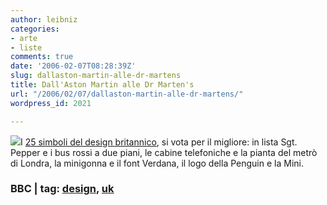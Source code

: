 ```yaml
---
author: leibniz
categories:
- arte
- liste
comments: true
date: '2006-02-07T08:28:39Z'
slug: dallaston-martin-alle-dr-martens
title: Dall'Aston Martin alle Dr Marten's
url: "/2006/02/07/dallaston-martin-alle-dr-martens/"
wordpress_id: 2021

---
```

![](http://img.epinions.com/images/opti/f2/c7/6847241DI151-MI-resized200.jpg)I [25 simboli del design britannico](http://www.bbc.co.uk/arts/cultureshow/designquest/vote/), si vota per il migliore: in lista Sgt. Pepper e i bus rossi a due piani, le cabine telefoniche e la pianta del metrò di Londra, la minigonna e il font Verdana, il logo della Penguin e la Mini.


### BBC | tag: [design](http://www.technorati.com/tags/design), [uk](http://www.technorati.com/tags/uk)
